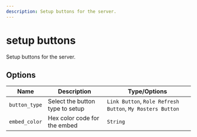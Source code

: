 ```yaml
---
description: Setup buttons for the server.
---
```


# setup buttons

Setup buttons for the server.

## Options

| Name | Description | Type/Options |
|------|-------------|--------------|
| `button_type` | Select the button type to setup | `Link Button`, `Role Refresh Button`, `My Rosters Button` |
| `embed_color` | Hex color code for the embed | `String` |

